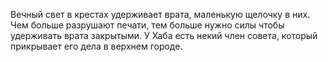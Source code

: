 Вечный свет в крестах удерживает врата, маленькую щелочку в них. Чем больше разрушают печати, тем больше нужно силы чтобы удерживать врата закрытыми. 
У Хаба есть некий член совета, который прикрывает его дела в верхнем городе. 